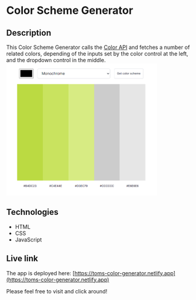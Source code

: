 # Color Scheme Generator

## Description
This Color Scheme Generator calls the [Color API](https://www.thecolorapi.com) and fetches a number of related colors, depending of the inputs set by the color control at the left, and the dropdown control in the middle.
<br/>
<img src="colors.png" alt="Screenshot." width="400px"/>

## Technologies
- HTML
- CSS
- JavaScript

## Live link
The app is deployed here:
[https://toms-color-generator.netlify.app](https://toms-color-generator.netlify.app)

Please feel free to visit and click around!
